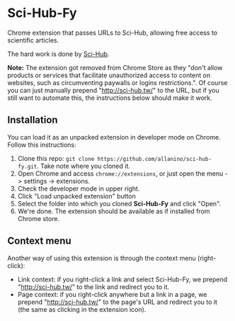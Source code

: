 Sci-Hub-Fy
==========

Chrome extension that passes URLs to Sci-Hub, allowing free access to scientific articles.

The hard work is done by [Sci-Hub].

**Note:** The extension got removed from Chrome Store as they "don't allow products or services that facilitate unauthorized access to content on websites, such as circumventing paywalls or logins restrictions.". Of course you can just manually prepend "http://sci-hub.tw/" to the URL, but if you still want to automate this, the instructions below should make it work.

## Installation

You can load it as an unpacked extension in developer mode on Chrome. Follow this instructions:

1. Clone this repo: `git clone https://github.com/allanino/sci-hub-fy.git`. Take note where you cloned it.
2. Open Chrome and access `chrome://extensions`, or just open the menu -> settings -> extensions.
3. Check the developer mode in upper right.
4. Click "Load unpacked extension" button
5. Select the folder into which you cloned **Sci-Hub-Fy** and click "Open".
6. We're done. The extension should be available as if installed from Chrome store.

## Context menu

Another way of using this extension is through the context menu (right-click):

- Link context: if you right-click a link and select Sci-Hub-Fy, we prepend "http://sci-hub.tw/" to the link and redirect you to it.
- Page context: if you right-click anywhere but a link in a page, we prepend "http://sci-hub.tw/" to the page's URL and redirect you to it (the same as clicking in the extension icon).

[Sci-Hub]:http://sci-hub.tw
